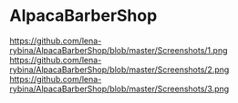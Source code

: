 # AlpacaBarberShop

https://github.com/lena-rybina/AlpacaBarberShop/blob/master/Screenshots/1.png
https://github.com/lena-rybina/AlpacaBarberShop/blob/master/Screenshots/2.png
https://github.com/lena-rybina/AlpacaBarberShop/blob/master/Screenshots/3.png

